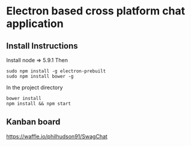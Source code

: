 # Electron based cross platform chat application

## Install Instructions

Install node => 5.9.1
Then
```
sudo npm install -g electron-prebuilt
sudo npm install bower -g
```

In the project directory
```
bower install
npm install && npm start
```


## Kanban board

https://waffle.io/philhudson91/SwagChat
